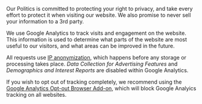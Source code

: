 Our Politics is committed to protecting your right to privacy, and take every effort to
protect it when visiting our website. We also promise to never sell your information to a 3rd party.

We use Google Analytics to track visits and engagement on the website. This information is
used to determine what parts of the website are most useful to our visitors, and what areas
can be improved in the future.

All requests use <a target="_blank" href="https://support.google.com/analytics/answer/2763052?hl=en">
IP anonymization</a>, which happens before any storage or processing takes place. _Data Collection for Advertising Features_ and _Demographics and Interest Reports_ are disabled within Google Analytics.

If you wish to opt out of tracking completely, we recommend using the
<a href="https://tools.google.com/dlpage/gaoptout" target="_blank">Google Analytics Opt-out Browser
Add-on</a>, which will block Google Analyics tracking on all websites.